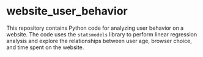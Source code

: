 # website_user_behavior
This repository contains Python code for analyzing user behavior on a website. The code uses the `statsmodels` library to perform linear regression analysis and explore the relationships between user age, browser choice, and time spent on the website.
